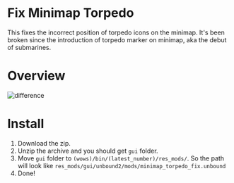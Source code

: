 # Fix Minimap Torpedo
This fixes the incorrect position of torpedo icons on the minimap.
It's been broken since the introduction of torpedo marker on minimap, aka the debut of submarines.

# Overview
![difference](https://github.com/AndrewTaro/FixMinimapSquadron/assets/36262823/446af4c5-e22b-4296-b7d9-ffdd5f116cb8)

# Install
1. Download the zip.
2. Unzip the archive and you should get `gui` folder.
3. Move `gui` folder to `(wows)/bin/(latest_number)/res_mods/`. So the path will look like `res_mods/gui/unbound2/mods/minimap_torpedo_fix.unbound`
4. Done!
